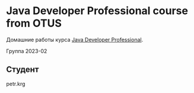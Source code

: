 #  Java Developer Professional course from OTUS
Домашние работы курса [Java Developer Professional](https://otus.ru/lessons/java-professional/?utm_source=github&utm_medium=free&utm_campaign=petr.krg).

Группа 2023-02

## Студент
petr.krg



